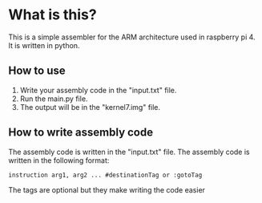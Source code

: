 What is this?
=============
This is a simple assembler for the ARM architecture used in raspberry pi 4. It is written in python.

## How to use
1. Write your assembly code in the "input.txt" file.
2. Run the main.py file.
3. The output will be in the "kernel7.img" file.

## How to write assembly code
The assembly code is written in the "input.txt" file. The assembly code is written in the following format:
```
instruction arg1, arg2 ... #destinationTag or :gotoTag
```
The tags are optional but they make writing the code easier

